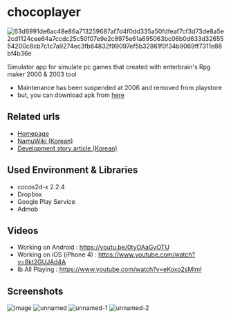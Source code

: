 # chocoplayer

![63d6991de6ac48e86a713259687af7d4f0dd335a50fdfeaf7cf3d73de8a5e2cd1124cee64a7ccdc25c50f07e9e2c8975e61a695063bc06b0d633d3265554200c8cb7c1c7a9274ec3fb64832f99097ef5b32861f0f34b9069ff7311e88bf4b36e](https://user-images.githubusercontent.com/47266692/180189270-598a3d34-d557-4e9f-a6a0-d0aaaa5ceb67.png)


Simulator app for simulate pc games that created with enterbrain's Rpg maker 2000 &amp; 2003 tool

* Maintenance has been suspended at 2006 and removed from playstore
* but, you can download apk from [here](https://github.com/ronpark-dev/chocoplayer/raw/main/releases/109.apk)

## Related urls
* [Homepage](https://sites.google.com/site/sweetierchocoplayer/navi/download)
* [NamuWiki (Korean)](https://namu.wiki/w/%EC%B4%88%EC%BD%94%20%ED%94%8C%EB%A0%88%EC%9D%B4%EC%96%B4)
* [Development story article (Korean)](https://medium.com/@ronpark.dev/20%EB%A7%8C%EB%B2%88-%EB%8B%A4%EC%9A%B4%EB%B0%9B%EC%9D%80-%EA%B2%8C%EC%9E%84%EC%9D%84-%ED%98%BC%EC%9E%90-%EB%A7%8C%EB%93%A4%EC%96%B4%EB%B3%B4%EB%8B%A4-cf1e6c6f231b)

## Used Environment & Libraries

* cocos2d-x 2.2.4
* Dropbox 
* Google Play Service
* Admob

## Videos
* Working on Android : https://youtu.be/0tyOAaGvOTU
* Working on iOS (iPhone 4) : https://www.youtube.com/watch?v=8kt2GUJAd4A
* Ib All Playing : https://www.youtube.com/watch?v=eKoxo2sMlmI

## Screenshots
![image](https://user-images.githubusercontent.com/47266692/180190845-25a8bcda-663b-423f-b5e2-eb5274292932.png)
![unnamed](https://user-images.githubusercontent.com/47266692/180190972-c8f61515-44d1-4f0d-85a2-7c744a35ecf1.jpg)
![unnamed-1](https://user-images.githubusercontent.com/47266692/180190995-91a193cc-6b02-464e-abb7-6e01a2c9aff8.jpg)
![unnamed-2](https://user-images.githubusercontent.com/47266692/180191028-a3d245a9-3058-4268-9b33-6fec67ef897b.jpg)



